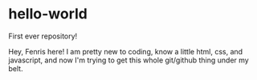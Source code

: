 # hello-world
First ever repository!

Hey, Fenris here! I am pretty new to coding, know a little html, css, and javascript, and now I'm trying to get this whole git/github thing under my belt.
